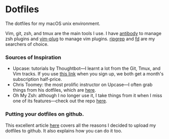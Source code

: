 # Dotfiles

The dotfiles for my macOS unix environment.

Vim, git, zsh, and tmux are the main tools I use. I have [antibody][] to manage zsh plugins and [vim-plug][] to manage vim plugins. [ripgrep][] and [fd][] are my searchers of choice.

[antibody]: https://github.com/getantibody/antibody
[vim-plug]: https://github.com/junegunn/vim-plug
[ripgrep]: https://github.com/BurntSushi/ripgrep
[fd]: https://github.com/sharkdp/fd

### Sources of Inspiration

* Upcase: tutorials by Thoughtbot—I learnt a lot from the Git, Tmux, and Vim tracks. If you use [this link](http://ssqt.co/m5c5igy) when you sign up, we both get a month's subscription half-price. 
* Chris Toomey: the most prolific instructor on Upcase—I often grab things from his dotfiles, which are [here](https://github.com/christoomey/dotfiles/).
* Oh My Zsh: although I no longer use it, I take things from it when I miss one of its features—check out the repo [here](https://github.com/robbyrussell/oh-my-zsh).

### Putting your dotfiles on github.

This excellent article [here](http://blog.smalleycreative.com/tutorials/using-git-and-github-to-manage-your-dotfiles/) covers all the reasons I decided to upload my dotfiles to github. It also explains how you can do it too.
